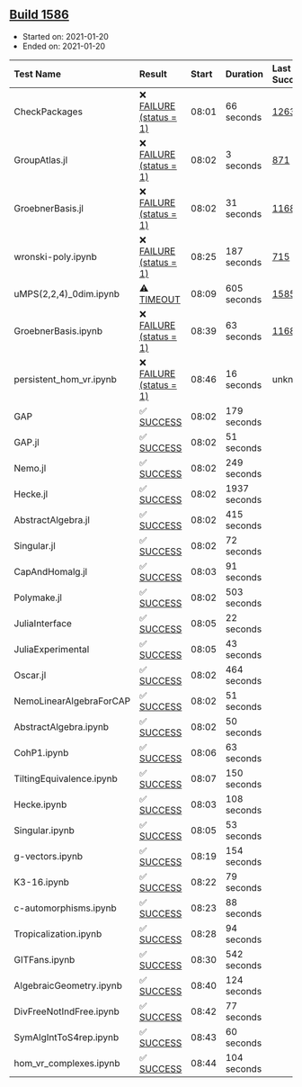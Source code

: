 ## [Build 1586](https://oscarci.mathematik.uni-kl.de/job/oscar-stable/1586/)

* Started on: 2021-01-20
* Ended on: 2021-01-20

| Test Name    | Result | Start | Duration | Last Success | First Failure |
|:-------------|:-------|:------|:---------|:-------------|:--------------|
| CheckPackages | ❌ [FAILURE (status = 1)](https://oscarci.mathematik.uni-kl.de/job/oscar-stable/1586/artifact/logs/build-1586/CheckPackages.log) | 08:01 | 66 seconds | [1263](https://oscarci.mathematik.uni-kl.de/job/oscar-stable/1263/) | [1264](https://oscarci.mathematik.uni-kl.de/job/oscar-stable/1264/) |
| GroupAtlas.jl | ❌ [FAILURE (status = 1)](https://oscarci.mathematik.uni-kl.de/job/oscar-stable/1586/artifact/logs/build-1586/GroupAtlas.jl.log) | 08:02 | 3 seconds | [871](https://oscarci.mathematik.uni-kl.de/job/oscar-stable/871/) | [872](https://oscarci.mathematik.uni-kl.de/job/oscar-stable/872/) |
| GroebnerBasis.jl | ❌ [FAILURE (status = 1)](https://oscarci.mathematik.uni-kl.de/job/oscar-stable/1586/artifact/logs/build-1586/GroebnerBasis.jl.log) | 08:02 | 31 seconds | [1168](https://oscarci.mathematik.uni-kl.de/job/oscar-stable/1168/) | [1169](https://oscarci.mathematik.uni-kl.de/job/oscar-stable/1169/) |
| wronski-poly.ipynb | ❌ [FAILURE (status = 1)](https://oscarci.mathematik.uni-kl.de/job/oscar-stable/1586/artifact/logs/build-1586/wronski-poly.ipynb.log) | 08:25 | 187 seconds | [715](https://oscarci.mathematik.uni-kl.de/job/oscar-stable/715/) | [716](https://oscarci.mathematik.uni-kl.de/job/oscar-stable/716/) |
| uMPS(2,2,4)_0dim.ipynb | ⚠ [TIMEOUT](https://oscarci.mathematik.uni-kl.de/job/oscar-stable/1586/artifact/logs/build-1586/uMPS-2-2-4-_0dim.ipynb.log) | 08:09 | 605 seconds | [1585](https://oscarci.mathematik.uni-kl.de/job/oscar-stable/1585/) | [1586](https://oscarci.mathematik.uni-kl.de/job/oscar-stable/1586/) |
| GroebnerBasis.ipynb | ❌ [FAILURE (status = 1)](https://oscarci.mathematik.uni-kl.de/job/oscar-stable/1586/artifact/logs/build-1586/GroebnerBasis.ipynb.log) | 08:39 | 63 seconds | [1168](https://oscarci.mathematik.uni-kl.de/job/oscar-stable/1168/) | [1169](https://oscarci.mathematik.uni-kl.de/job/oscar-stable/1169/) |
| persistent_hom_vr.ipynb | ❌ [FAILURE (status = 1)](https://oscarci.mathematik.uni-kl.de/job/oscar-stable/1586/artifact/logs/build-1586/persistent_hom_vr.ipynb.log) | 08:46 | 16 seconds | unknown | unknown |
| GAP | ✅ [SUCCESS](https://oscarci.mathematik.uni-kl.de/job/oscar-stable/1586/artifact/logs/build-1586/GAP.log) | 08:02 | 179 seconds |  |  |
| GAP.jl | ✅ [SUCCESS](https://oscarci.mathematik.uni-kl.de/job/oscar-stable/1586/artifact/logs/build-1586/GAP.jl.log) | 08:02 | 51 seconds |  |  |
| Nemo.jl | ✅ [SUCCESS](https://oscarci.mathematik.uni-kl.de/job/oscar-stable/1586/artifact/logs/build-1586/Nemo.jl.log) | 08:02 | 249 seconds |  |  |
| Hecke.jl | ✅ [SUCCESS](https://oscarci.mathematik.uni-kl.de/job/oscar-stable/1586/artifact/logs/build-1586/Hecke.jl.log) | 08:02 | 1937 seconds |  |  |
| AbstractAlgebra.jl | ✅ [SUCCESS](https://oscarci.mathematik.uni-kl.de/job/oscar-stable/1586/artifact/logs/build-1586/AbstractAlgebra.jl.log) | 08:02 | 415 seconds |  |  |
| Singular.jl | ✅ [SUCCESS](https://oscarci.mathematik.uni-kl.de/job/oscar-stable/1586/artifact/logs/build-1586/Singular.jl.log) | 08:02 | 72 seconds |  |  |
| CapAndHomalg.jl | ✅ [SUCCESS](https://oscarci.mathematik.uni-kl.de/job/oscar-stable/1586/artifact/logs/build-1586/CapAndHomalg.jl.log) | 08:03 | 91 seconds |  |  |
| Polymake.jl | ✅ [SUCCESS](https://oscarci.mathematik.uni-kl.de/job/oscar-stable/1586/artifact/logs/build-1586/Polymake.jl.log) | 08:02 | 503 seconds |  |  |
| JuliaInterface | ✅ [SUCCESS](https://oscarci.mathematik.uni-kl.de/job/oscar-stable/1586/artifact/logs/build-1586/JuliaInterface.log) | 08:05 | 22 seconds |  |  |
| JuliaExperimental | ✅ [SUCCESS](https://oscarci.mathematik.uni-kl.de/job/oscar-stable/1586/artifact/logs/build-1586/JuliaExperimental.log) | 08:05 | 43 seconds |  |  |
| Oscar.jl | ✅ [SUCCESS](https://oscarci.mathematik.uni-kl.de/job/oscar-stable/1586/artifact/logs/build-1586/Oscar.jl.log) | 08:02 | 464 seconds |  |  |
| NemoLinearAlgebraForCAP | ✅ [SUCCESS](https://oscarci.mathematik.uni-kl.de/job/oscar-stable/1586/artifact/logs/build-1586/NemoLinearAlgebraForCAP.log) | 08:02 | 51 seconds |  |  |
| AbstractAlgebra.ipynb | ✅ [SUCCESS](https://oscarci.mathematik.uni-kl.de/job/oscar-stable/1586/artifact/logs/build-1586/AbstractAlgebra.ipynb.log) | 08:02 | 50 seconds |  |  |
| CohP1.ipynb | ✅ [SUCCESS](https://oscarci.mathematik.uni-kl.de/job/oscar-stable/1586/artifact/logs/build-1586/CohP1.ipynb.log) | 08:06 | 63 seconds |  |  |
| TiltingEquivalence.ipynb | ✅ [SUCCESS](https://oscarci.mathematik.uni-kl.de/job/oscar-stable/1586/artifact/logs/build-1586/TiltingEquivalence.ipynb.log) | 08:07 | 150 seconds |  |  |
| Hecke.ipynb | ✅ [SUCCESS](https://oscarci.mathematik.uni-kl.de/job/oscar-stable/1586/artifact/logs/build-1586/Hecke.ipynb.log) | 08:03 | 108 seconds |  |  |
| Singular.ipynb | ✅ [SUCCESS](https://oscarci.mathematik.uni-kl.de/job/oscar-stable/1586/artifact/logs/build-1586/Singular.ipynb.log) | 08:05 | 53 seconds |  |  |
| g-vectors.ipynb | ✅ [SUCCESS](https://oscarci.mathematik.uni-kl.de/job/oscar-stable/1586/artifact/logs/build-1586/g-vectors.ipynb.log) | 08:19 | 154 seconds |  |  |
| K3-16.ipynb | ✅ [SUCCESS](https://oscarci.mathematik.uni-kl.de/job/oscar-stable/1586/artifact/logs/build-1586/K3-16.ipynb.log) | 08:22 | 79 seconds |  |  |
| c-automorphisms.ipynb | ✅ [SUCCESS](https://oscarci.mathematik.uni-kl.de/job/oscar-stable/1586/artifact/logs/build-1586/c-automorphisms.ipynb.log) | 08:23 | 88 seconds |  |  |
| Tropicalization.ipynb | ✅ [SUCCESS](https://oscarci.mathematik.uni-kl.de/job/oscar-stable/1586/artifact/logs/build-1586/Tropicalization.ipynb.log) | 08:28 | 94 seconds |  |  |
| GITFans.ipynb | ✅ [SUCCESS](https://oscarci.mathematik.uni-kl.de/job/oscar-stable/1586/artifact/logs/build-1586/GITFans.ipynb.log) | 08:30 | 542 seconds |  |  |
| AlgebraicGeometry.ipynb | ✅ [SUCCESS](https://oscarci.mathematik.uni-kl.de/job/oscar-stable/1586/artifact/logs/build-1586/AlgebraicGeometry.ipynb.log) | 08:40 | 124 seconds |  |  |
| DivFreeNotIndFree.ipynb | ✅ [SUCCESS](https://oscarci.mathematik.uni-kl.de/job/oscar-stable/1586/artifact/logs/build-1586/DivFreeNotIndFree.ipynb.log) | 08:42 | 77 seconds |  |  |
| SymAlgIntToS4rep.ipynb | ✅ [SUCCESS](https://oscarci.mathematik.uni-kl.de/job/oscar-stable/1586/artifact/logs/build-1586/SymAlgIntToS4rep.ipynb.log) | 08:43 | 60 seconds |  |  |
| hom_vr_complexes.ipynb | ✅ [SUCCESS](https://oscarci.mathematik.uni-kl.de/job/oscar-stable/1586/artifact/logs/build-1586/hom_vr_complexes.ipynb.log) | 08:44 | 104 seconds |  |  |
